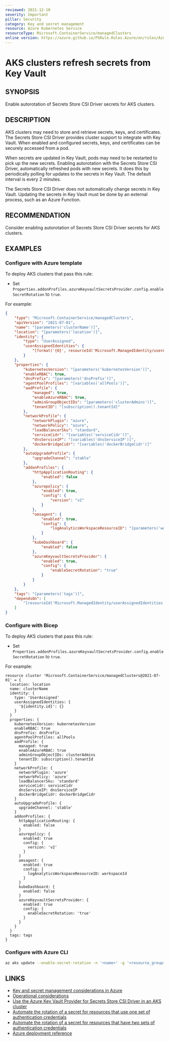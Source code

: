```yaml
---
reviewed: 2021-12-10
severity: Important
pillar: Security
category: Key and secret management
resource: Azure Kubernetes Service
resourceType: Microsoft.ContainerService/managedClusters
online version: https://azure.github.io/PSRule.Rules.Azure/en/rules/Azure.AKS.SecretStoreRotation/
---
```


# AKS clusters refresh secrets from Key Vault

## SYNOPSIS

Enable autorotation of Secrets Store CSI Driver secrets for AKS clusters.

## DESCRIPTION

AKS clusters may need to store and retrieve secrets, keys, and certificates.
The Secrets Store CSI Driver provides cluster support to integrate with Key Vault.
When enabled and configured secrets, keys, and certificates can be securely accessed from a pod.

When secrets are updated in Key Vault, pods may need to be restarted to pick up the new secrets.
Enabling autorotation with the Secrets Store CSI Driver, automatically refreshed pods with new secrets.
It does this by periodically polling for updates to the secrets in Key Vault.
The default interval is every 2 minutes.

The Secrets Store CSI Driver does not automatically change secrets in Key Vault.
Updating the secrets in Key Vault must be done by an external process, such as an Azure Function.

## RECOMMENDATION

Consider enabling autorotation of Secrets Store CSI Driver secrets for AKS clusters.

## EXAMPLES

### Configure with Azure template

To deploy AKS clusters that pass this rule:

- Set `Properties.addonProfiles.azureKeyvaultSecretsProvider.config.enableSecretRotation` to `true`.

For example:

```json
{
    "type": "Microsoft.ContainerService/managedClusters",
    "apiVersion": "2021-07-01",
    "name": "[parameters('clusterName')]",
    "location": "[parameters('location')]",
    "identity": {
        "type": "UserAssigned",
        "userAssignedIdentities": {
            "[format('{0}', resourceId('Microsoft.ManagedIdentity/userAssignedIdentities', parameters('identityName')))]": {}
        }
    },
    "properties": {
        "kubernetesVersion": "[parameters('kubernetesVersion')]",
        "enableRBAC": true,
        "dnsPrefix": "[parameters('dnsPrefix')]",
        "agentPoolProfiles": "[variables('allPools')]",
        "aadProfile": {
            "managed": true,
            "enableAzureRBAC": true,
            "adminGroupObjectIDs": "[parameters('clusterAdmins')]",
            "tenantID": "[subscription().tenantId]"
        },
        "networkProfile": {
            "networkPlugin": "azure",
            "networkPolicy": "azure",
            "loadBalancerSku": "standard",
            "serviceCidr": "[variables('serviceCidr')]",
            "dnsServiceIP": "[variables('dnsServiceIP')]",
            "dockerBridgeCidr": "[variables('dockerBridgeCidr')]"
        },
        "autoUpgradeProfile": {
            "upgradeChannel": "stable"
        },
        "addonProfiles": {
            "httpApplicationRouting": {
                "enabled": false
            },
            "azurepolicy": {
                "enabled": true,
                "config": {
                    "version": "v2"
                }
            },
            "omsagent": {
                "enabled": true,
                "config": {
                    "logAnalyticsWorkspaceResourceID": "[parameters('workspaceId')]"
                }
            },
            "kubeDashboard": {
                "enabled": false
            },
            "azureKeyvaultSecretsProvider": {
                "enabled": true,
                "config": {
                    "enableSecretRotation": "true"
                }
            }
        }
    },
    "tags": "[parameters('tags')]",
    "dependsOn": [
        "[resourceId('Microsoft.ManagedIdentity/userAssignedIdentities', parameters('identityName'))]"
    ]
}
```

### Configure with Bicep

To deploy AKS clusters that pass this rule:

- Set `Properties.addonProfiles.azureKeyvaultSecretsProvider.config.enableSecretRotation` to `true`.

For example:

```bicep
resource cluster 'Microsoft.ContainerService/managedClusters@2021-07-01' = {
  location: location
  name: clusterName
  identity: {
    type: 'UserAssigned'
    userAssignedIdentities: {
      '${identity.id}': {}
    }
  }
  properties: {
    kubernetesVersion: kubernetesVersion
    enableRBAC: true
    dnsPrefix: dnsPrefix
    agentPoolProfiles: allPools
    aadProfile: {
      managed: true
      enableAzureRBAC: true
      adminGroupObjectIDs: clusterAdmins
      tenantID: subscription().tenantId
    }
    networkProfile: {
      networkPlugin: 'azure'
      networkPolicy: 'azure'
      loadBalancerSku: 'standard'
      serviceCidr: serviceCidr
      dnsServiceIP: dnsServiceIP
      dockerBridgeCidr: dockerBridgeCidr
    }
    autoUpgradeProfile: {
      upgradeChannel: 'stable'
    }
    addonProfiles: {
      httpApplicationRouting: {
        enabled: false
      }
      azurepolicy: {
        enabled: true
        config: {
          version: 'v2'
        }
      }
      omsagent: {
        enabled: true
        config: {
          logAnalyticsWorkspaceResourceID: workspaceId
        }
      }
      kubeDashboard: {
        enabled: false
      }
      azureKeyvaultSecretsProvider: {
        enabled: true
        config: {
          enableSecretRotation: 'true'
        }
      }
    }
  }
  tags: tags
}
```

<!-- external:avm avm/res/container-service/managed-cluster enableSecretRotation -->

### Configure with Azure CLI

```bash
az aks update --enable-secret-rotation -n '<name>' -g '<resource_group>'
```

## LINKS

- [Key and secret management considerations in Azure](https://learn.microsoft.com/azure/architecture/framework/security/design-storage-keys#operational-considerations)
- [Operational considerations](https://learn.microsoft.com/azure/architecture/framework/security/design-storage-keys#operational-considerations)
- [Use the Azure Key Vault Provider for Secrets Store CSI Driver in an AKS cluster](https://learn.microsoft.com/azure/aks/csi-secrets-store-driver)
- [Automate the rotation of a secret for resources that use one set of authentication credentials](https://learn.microsoft.com/azure/key-vault/secrets/tutorial-rotation)
- [Automate the rotation of a secret for resources that have two sets of authentication credentials](https://learn.microsoft.com/azure/key-vault/secrets/tutorial-rotation-dual)
- [Azure deployment reference](https://learn.microsoft.com/azure/templates/microsoft.containerservice/managedclusters#ManagedClusterAutoUpgradeProfile)
